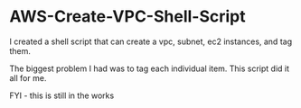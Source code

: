 # AWS-Create-VPC-Shell-Script
I created a shell script that can create a vpc, subnet, ec2 instances, and tag them.

The biggest problem I had was to tag each individual item. This script did it all for me.

FYI - this is still in the works
